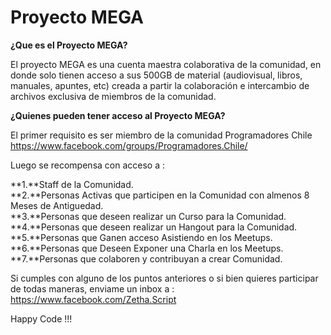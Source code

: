 # Proyecto MEGA

**¿Que es el Proyecto MEGA?**

El proyecto MEGA es una cuenta maestra colaborativa de la comunidad,
en donde solo tienen acceso a sus 500GB de material (audiovisual, libros,
manuales, apuntes, etc) creada a partir la colaboración e intercambio de 
archivos exclusiva de miembros de la comunidad.

**¿Quienes pueden tener acceso al Proyecto MEGA?**

El primer requisito es ser miembro de la comunidad Programadores Chile
https://www.facebook.com/groups/Programadores.Chile/

Luego se recompensa con acceso a :      


**1.**Staff de la Comunidad.                                                                                                     
**2.**Personas Activas que participen en la Comunidad con almenos 8 Meses de Antiguedad.                                                                            
**3.**Personas que deseen realizar un Curso para la Comunidad.                                                                     
**4.**Personas que deseen realizar un Hangout para la Comunidad.                                                                      
**5.**Personas que Ganen acceso Asistiendo en los Meetups.                                                                            
**6.**Personas que Deseen Exponer una Charla en los Meetups.                                                                          
**7.**Personas que colaboren y contribuyan a crear Comunidad.                                                                        

Si cumples con alguno de los puntos anteriores o si bien quieres participar de todas maneras,
enviame un inbox a : https://www.facebook.com/Zetha.Script

Happy Code !!! 


